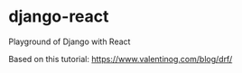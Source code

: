 # django-react
Playground of Django with React

Based on this tutorial: https://www.valentinog.com/blog/drf/
